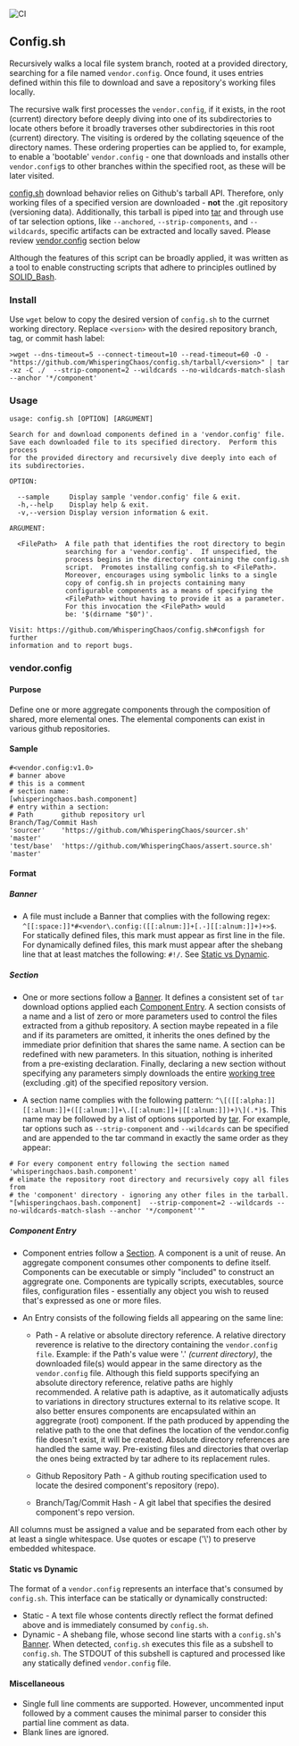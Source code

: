 ![CI](https://github.com/WhisperingChaos/config.sh/workflows/CI/badge.svg)

## Config.sh

Recursively walks a local file system branch, rooted at a provided directory, searching for a file named ```vendor.config```.  Once found, it uses entries defined within this file to download and save a repository's working files locally.

The recursive walk first processes the ```vendor.config```, if it exists, in the root (current) directory before deeply diving into one of its subdirectories to locate others before it broadly traverses other subdirectories in this root (current) directory.  The visiting is ordered by the collating sqeuence of the directory names.  These ordering properties can be applied to, for example, to enable a 'bootable' ```vendor.config``` - one that downloads and installs other ```vendor.config```s to other branches within the specified root, as these will be later visited.

[config.sh](./component) download behavior relies on Github's tarball API.  Therefore, only working files of a specified version are downloaded - **not** the .git repository (versioning data).  Additionally, this tarball is piped into [tar](http://manpages.ubuntu.com/manpages/bionic/man1/tar.1.html) and through use of tar selection options, like ```--anchored```, ```--strip-components```, and ```--wildcards```, specific artifacts can be extracted and locally saved.  Please review [vendor.config](#vendorconfig) section below 

Although the features of this script can be broadly applied, it was written as a tool to enable constructing scripts that adhere to principles outlined by [SOLID_Bash](https://github.com/WhisperingChaos/SOLID_Bash).

### Install

Use ```wget``` below to copy the desired version of ```config.sh``` to the currnet working directory.  Replace ```<version>``` with the desired repository branch, tag, or commit hash label:

```
>wget --dns-timeout=5 --connect-timeout=10 --read-timeout=60 -O - "https://github.com/WhisperingChaos/config.sh/tarball/<version>" | tar -xz -C ./  --strip-component=2 --wildcards --no-wildcards-match-slash --anchor '*/component'
```

### Usage

```
usage: config.sh [OPTION] [ARGUMENT]

Search for and download components defined in a 'vendor.config' file.
Save each downloaded file to its specified directory.  Perform this process
for the provided directory and recursively dive deeply into each of
its subdirectories. 

OPTION:

  --sample     Display sample 'vendor.config' file & exit.
  -h,--help    Display help & exit.
  -v,--version Display version information & exit.

ARGUMENT:

  <FilePath>  A file path that identifies the root directory to begin
              searching for a 'vendor.config'.  If unspecified, the
              process begins in the directory containing the config.sh
              script.  Promotes installing config.sh to <FilePath>.
              Moreover, encourages using symbolic links to a single 
              copy of config.sh in projects containing many
              configurable components as a means of specifying the
              <FilePath> without having to provide it as a parameter.
              For this invocation the <FilePath> would
              be: '$(dirname "$0")'.

Visit: https://github.com/WhisperingChaos/config.sh#configsh for further
information and to report bugs.

```

### vendor.config

#### Purpose

Define one or more aggregate components through the composition of shared, more elemental ones.  The elemental components can exist in various github repositories.

#### Sample

```
#<vendor.config:v1.0>
# banner above
# this is a comment
# section name:
[whisperingchaos.bash.component]
# entry within a section:
# Path       github repository url                                  Branch/Tag/Commit Hash
'sourcer'    'https://github.com/WhisperingChaos/sourcer.sh'	    'master'
'test/base'  'https://github.com/WhisperingChaos/assert.source.sh'  'master'

```

#### Format

##### Banner

  - A file must include a Banner that complies with the following regex: ```^[[:space:]]*#<vendor\.config:([[:alnum:]]+[.-][[:alnum:]]+)+>$```. For statically defined files, this mark must appear as first line in the file. For dynamically defined files, this mark must appear after the shebang line that at least matches the following: ```#!/```.  See [Static vs Dynamic](#static-vs-dynamic).

##### Section 

  - One or more sections follow a [Banner](#banner).  It defines a consistent set of ```tar``` download options applied each [Component Entry](#component-entry).   A section consists of a name	and a list of zero or more parameters used to control the files extracted from a github repository.  A section maybe repeated in a file and if its parameters are omitted, it inherits the ones defined by the immediate prior definition that shares the same name.  A section can be redefined with new parameters.  In this situation, nothing is inherited from a pre-existing declaration.  Finally, declaring a new section without specifying any parameters simply downloads the entire [working tree](https://stackoverflow.com/questions/3689838/whats-the-difference-between-head-working-tree-and-index-in-git) (excluding .git) of the specified repository version.

  - A section name complies with the following pattern: ```^\[([[:alpha:]][[:alnum:]]+([[:alnum:]]+\.[[:alnum:]]+|[[:alnum:]])+)\](.*)$```.  This name may be followed by a list of options supported by [tar](http://manpages.ubuntu.com/manpages/bionic/man1/tar.1.html).  For example, tar options such as ```--strip-component``` and ```--wildcards``` can be specified and are appended to the tar command in exactly the same order as they appear:

```
# For every component entry following the section named 'whisperingchaos.bash.component'
# elimate the repository root directory and recursively copy all files from
# the 'component' directory - ignoring any other files in the tarball.
"[whisperingchaos.bash.component]  --strip-component=2 --wildcards --no-wildcards-match-slash --anchor '*/component''"
```

##### Component Entry

  - Component entries follow a [Section](#section).  A component is a unit of reuse.  An aggregate component consumes other components to define itself. Components can be executable or simply "included" to construct an aggregrate one.  Components are typically scripts, executables, source files, configuration files - essentially any object you wish to reused	that's expressed as one or more files.

  - An Entry consists of the following fields all appearing on the same line:

    - Path - A relative or absolute directory reference.  A relative directory reverence is relative to the directory containing the ```vendor.config file```.  Example: if the Path's value were '.' *(current directory)*, the downloaded file(s) would appear in the same directory as the ```vendor.config``` file.  Although this field supports specifying an absolute directory reference, relative paths are highly recommended.  A relative path is adaptive, as it automatically adjusts to variations in directory structures external to its relative scope.  It also better ensures components are encapsulated within an aggregrate (root) component.  If the path produced by appending the relative path to the one that defines the location of the vendor.config file doesn't exist, it will be created.  Absolute directory references are handled the same way.  Pre-existing files and directories that overlap the ones being extracted by tar adhere to its replacement rules.

    - Github Repository Path - A github routing specification used to locate the desired component's repository (repo).

    - Branch/Tag/Commit Hash - A git label that specifies the desired component's repo version.

All columns must be assigned a value and be separated from each other	by at least a single whitespace.  Use quotes or escape ('\\') to preserve embedded whitespace.

#### Static vs Dynamic

The format of a ```vendor.config``` represents an interface that's consumed by ```config.sh```.  This interface can be statically or dynamically constructed:
  - Static - A text file whose contents directly reflect the format defined above and is immediately consumed by ```config.sh```.
  - Dynamic - A shebang file, whose second line starts with a ```config.sh```'s [Banner](#banner).  When detected, ```config.sh``` executes this file as a subshell to ```config.sh```.  The STDOUT of this subshell is captured and processed like any statically defined ```vendor.config``` file.

#### Miscellaneous 

  - Single full line comments are supported.  However, uncommented input followed by a comment causes the minimal parser to consider this partial line comment as data.
  - Blank lines are ignored.
